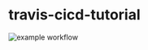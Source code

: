 # travis-cicd-tutorial
![example workflow](https://github.com/CaseyHoover/travis-cicd-tutorial/actions/workflows/main.yml/badge.svg)

